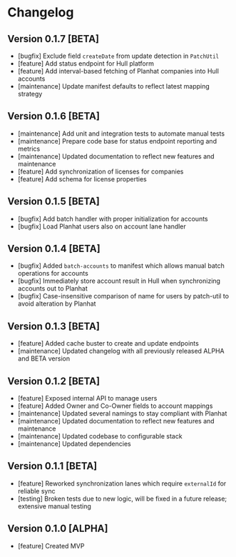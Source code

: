 # Changelog

## Version 0.1.7 [BETA]

- [bugfix] Exclude field `createDate` from update detection in `PatchUtil`
- [feature] Add status endpoint for Hull platform
- [feature] Add interval-based fetching of Planhat companies into Hull accounts
- [maintenance] Update manifest defaults to reflect latest mapping strategy

## Version 0.1.6 [BETA]

- [maintenance] Add unit and integration tests to automate manual tests
- [maintenance] Prepare code base for status endpoint reporting and metrics
- [maintenance] Updated documentation to reflect new features and maintenance
- [feature] Add synchronization of licenses for companies
- [feature] Add schema for license properties

## Version 0.1.5 [BETA]

- [bugfix] Add batch handler with proper initialization for accounts
- [bugfix] Load Planhat users also on account lane handler

## Version 0.1.4 [BETA]

- [bugfix] Added `batch-accounts` to manifest which allows manual batch operations for accounts
- [bugfix] Immediately store account result in Hull when synchronizing accounts out to Planhat
- [bugfix] Case-insensitive comparison of name for users by patch-util to avoid alteration by Planhat

## Version 0.1.3 [BETA]

- [feature] Added cache buster to create and update endpoints
- [maintenance] Updated changelog with all previously released ALPHA and BETA version

## Version 0.1.2 [BETA]

- [feature] Exposed internal API to manage users
- [feature] Added Owner and Co-Owner fields to account mappings
- [maintenance] Updated several namings to stay compliant with Planhat
- [maintenance] Updated documentation to reflect new features and maintenance
- [maintenance] Updated codebase to configurable stack
- [maintenance] Updated dependencies

## Version 0.1.1 [BETA]

- [feature] Reworked synchronization lanes which require `externalId` for reliable sync
- [testing] Broken tests due to new logic, will be fixed in a future release; extensive manual testing

## Version 0.1.0 [ALPHA]

- [feature] Created MVP
